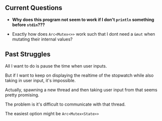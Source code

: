 ## Current Questions

- **Why does this program not seem to work if I don't `println` something before `stdin`???**

- Exactly how does `Arc<Mutex<>>` work such that I dont need a `&mut` when mutating their internal values?

## Past Struggles

All I want to do is pause the time when user inputs.

But if I want to keep on displaying the realtime of the stopwatch while also taking in user input, it's impossible.

Actually, spawning a new thread and then taking user input from that seems pretty promising.

The problem is it's difficult to communicate with that thread.

The easiest option might be `Arc<Mutex<State>>`